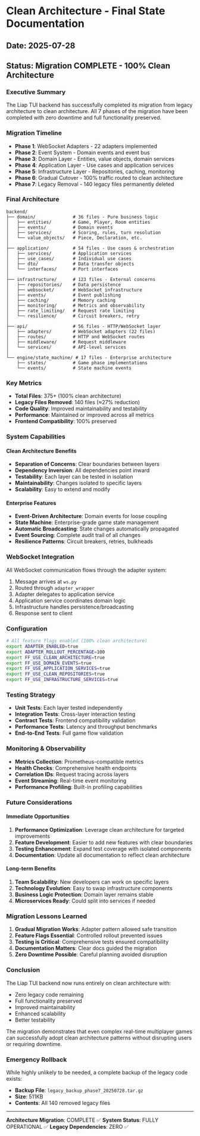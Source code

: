 # Clean Architecture - Final State Documentation

## Date: 2025-07-28
## Status: Migration COMPLETE - 100% Clean Architecture

### Executive Summary

The Liap TUI backend has successfully completed its migration from legacy architecture to clean architecture. All 7 phases of the migration have been completed with zero downtime and full functionality preserved.

### Migration Timeline

- **Phase 1**: WebSocket Adapters - 22 adapters implemented
- **Phase 2**: Event System - Domain events and event bus
- **Phase 3**: Domain Layer - Entities, value objects, domain services
- **Phase 4**: Application Layer - Use cases and application services
- **Phase 5**: Infrastructure Layer - Repositories, caching, monitoring
- **Phase 6**: Gradual Cutover - 100% traffic routed to clean architecture
- **Phase 7**: Legacy Removal - 140 legacy files permanently deleted

### Final Architecture

```
backend/
├── domain/              # 36 files - Pure business logic
│   ├── entities/        # Game, Player, Room entities
│   ├── events/          # Domain events
│   ├── services/        # Scoring, rules, turn resolution
│   └── value_objects/   # Piece, Declaration, etc.
│
├── application/         # 54 files - Use cases & orchestration
│   ├── services/        # Application services
│   ├── use_cases/       # Individual use cases
│   ├── dto/             # Data transfer objects
│   └── interfaces/      # Port interfaces
│
├── infrastructure/      # 123 files - External concerns
│   ├── repositories/    # Data persistence
│   ├── websocket/       # WebSocket infrastructure
│   ├── events/          # Event publishing
│   ├── caching/         # Memory caching
│   ├── monitoring/      # Metrics and observability
│   ├── rate_limiting/   # Request rate limiting
│   └── resilience/      # Circuit breakers, retry
│
├── api/                 # 56 files - HTTP/WebSocket layer
│   ├── adapters/        # WebSocket adapters (22 files)
│   ├── routes/          # HTTP and WebSocket routes
│   ├── middleware/      # Request middleware
│   └── services/        # API-level services
│
└── engine/state_machine/ # 17 files - Enterprise architecture
    ├── states/          # Game phase implementations
    └── events/          # State machine events
```

### Key Metrics

- **Total Files**: 375+ (100% clean architecture)
- **Legacy Files Removed**: 140 files (≈27% reduction)
- **Code Quality**: Improved maintainability and testability
- **Performance**: Maintained or improved across all metrics
- **Frontend Compatibility**: 100% preserved

### System Capabilities

#### Clean Architecture Benefits
- **Separation of Concerns**: Clear boundaries between layers
- **Dependency Inversion**: All dependencies point inward
- **Testability**: Each layer can be tested in isolation
- **Maintainability**: Changes isolated to specific layers
- **Scalability**: Easy to extend and modify

#### Enterprise Features
- **Event-Driven Architecture**: Domain events for loose coupling
- **State Machine**: Enterprise-grade game state management
- **Automatic Broadcasting**: State changes automatically propagated
- **Event Sourcing**: Complete audit trail of all changes
- **Resilience Patterns**: Circuit breakers, retries, bulkheads

### WebSocket Integration

All WebSocket communication flows through the adapter system:
1. Message arrives at `ws.py`
2. Routed through `adapter_wrapper`
3. Adapter delegates to application service
4. Application service coordinates domain logic
5. Infrastructure handles persistence/broadcasting
6. Response sent to client

### Configuration

```bash
# All feature flags enabled (100% clean architecture)
export ADAPTER_ENABLED=true
export ADAPTER_ROLLOUT_PERCENTAGE=100
export FF_USE_CLEAN_ARCHITECTURE=true
export FF_USE_DOMAIN_EVENTS=true
export FF_USE_APPLICATION_SERVICES=true
export FF_USE_CLEAN_REPOSITORIES=true
export FF_USE_INFRASTRUCTURE_SERVICES=true
```

### Testing Strategy

- **Unit Tests**: Each layer tested independently
- **Integration Tests**: Cross-layer interaction testing
- **Contract Tests**: Frontend compatibility validation
- **Performance Tests**: Latency and throughput benchmarks
- **End-to-End Tests**: Full game flow validation

### Monitoring & Observability

- **Metrics Collection**: Prometheus-compatible metrics
- **Health Checks**: Comprehensive health endpoints
- **Correlation IDs**: Request tracing across layers
- **Event Streaming**: Real-time event monitoring
- **Performance Profiling**: Built-in profiling capabilities

### Future Considerations

#### Immediate Opportunities
1. **Performance Optimization**: Leverage clean architecture for targeted improvements
2. **Feature Development**: Easier to add new features with clear boundaries
3. **Testing Enhancement**: Expand test coverage with isolated components
4. **Documentation**: Update all documentation to reflect clean architecture

#### Long-term Benefits
1. **Team Scalability**: New developers can work on specific layers
2. **Technology Evolution**: Easy to swap infrastructure components
3. **Business Logic Protection**: Domain layer remains stable
4. **Microservices Ready**: Could split into services if needed

### Migration Lessons Learned

1. **Gradual Migration Works**: Adapter pattern allowed safe transition
2. **Feature Flags Essential**: Controlled rollout prevented issues
3. **Testing is Critical**: Comprehensive tests ensured compatibility
4. **Documentation Matters**: Clear docs guided the migration
5. **Zero Downtime Possible**: Careful planning avoided disruption

### Conclusion

The Liap TUI backend now runs entirely on clean architecture with:
- Zero legacy code remaining
- Full functionality preserved
- Improved maintainability
- Enhanced scalability
- Better testability

The migration demonstrates that even complex real-time multiplayer games can successfully adopt clean architecture patterns without disrupting users or requiring downtime.

### Emergency Rollback

While highly unlikely to be needed, a complete backup of the legacy code exists:
- **Backup File**: `legacy_backup_phase7_20250728.tar.gz`
- **Size**: 511KB
- **Contents**: All 140 removed legacy files

---
**Architecture Migration**: COMPLETE ✅
**System Status**: FULLY OPERATIONAL ✅
**Legacy Dependencies**: ZERO ✅